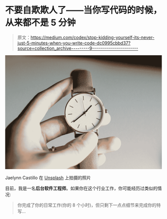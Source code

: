 # 不要自欺欺人了——当你写代码的时候，从来都不是 5 分钟

> 原文：<https://medium.com/codex/stop-kidding-yourself-its-never-just-5-minutes-when-you-write-code-dc0995cbbd37?source=collection_archive---------9----------------------->

![](img/2d7c40d5fdb1e3e9ca5ea7f65e0d5c5d.png)

Jaelynn Castillo 在 [Unsplash](https://unsplash.com?utm_source=medium&utm_medium=referral) 上拍摄的照片

目前，我是一名**后台软件工程师**。如果你在这个行业工作，你可能经历过类似的情况:

> 你完成了你的日常工作(你的 8 个小时)，但只剩下一点点细节来完成你的特写…